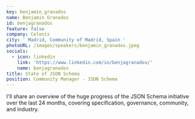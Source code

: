```yaml
---
key: benjamin_granados
name: Benjamin Granados
id: benjagranados
feature: false
company: Celonis
city: ' Madrid, Community of Madrid, Spain '
photoURL: /images/speakers/benjamin_granados.jpeg
socials:
  - icon: linkedin
    link: 'https://www.linkedin.com/in/benjagranados/'
    name: benjagranados
title: State of JSON Schema
position: Community Manager - JSON Schema
---
```


I'll share an overview of the huge progress of the JSON Schema initiative over the last 24 months, covering specification, governance, community, and industry.